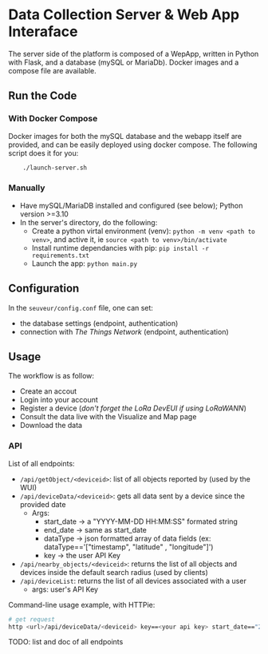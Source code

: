# Data Collection Server & Web App Interaface

The server side of the platform is composed of a WepApp, written in Python with Flask, and a database (mySQL or MariaDb). Docker images and a compose file are available.

## Run the Code
### With Docker Compose
Docker images for both the mySQL database and the webapp itself are provided, and can be easily deployed using docker compose. The following script does it for you:
```bash
    ./launch-server.sh
```
### Manually
- Have mySQL/MariaDB installed and configured (see below); Python version >=3.10
- In the server's directory, do the following:
    - Create a python virtal environment (venv): `python -m venv <path to venv>`, and active it, ie `source <path to venv>/bin/activate`
    - Install runtime dependancies with pip: `pip install -r requirements.txt`
    - Launch the app: `python main.py`

## Configuration
In the `seuveur/config.conf` file, one can set:
- the database settings (endpoint, authentication)
- connection with *The Things Network* (endpoint, authentication)

## Usage
The workflow is as follow:
- Create an accout
- Login into your account
- Register a device (_don't forget the LoRa DevEUI if using LoRaWANN_)
- Consult the data live with the Visualize and Map page
- Download the data
    
### API
List of all endpoints:
- `/api/getObject/<deviceid>`: list of all objects reported by <deviceid> (used by the WUI)
- `/api/deviceData/<deviceid>`: gets all data sent by a device since the provided date
    - Args: 
        - start_date -> a "YYYY-MM-DD HH:MM:SS" formated string
        - end_date -> same as start_date
        - dataType -> json formatted array of data fields (ex: dataType=='["timestamp", "latitude" , "longitude"]')
        - key -> the user API Key
- `/api/nearby_objects/<deviceid>`: returns the list of all objects and devices inside the default search radius (used by clients)
- `/api/deviceList`: returns the list of all devices associated with a user
    - args: user's API Key

Command-line usage example, with HTTPie:
```sh
# get request
http <url>/api/deviceData/<deviceid> key==<your api key> start_date=="2025-01-01 00:00:00"
```
TODO: list and doc of all endpoints
